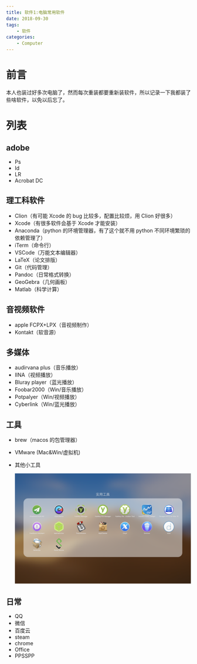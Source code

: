 ```yaml
---
title: 软件1:电脑常用软件
date: 2018-09-30
tags:
    - 软件
categories:
    - Computer
---
```


# 前言

本人也装过好多次电脑了，然而每次重装都要重新装软件，所以记录一下我都装了些啥软件，以免以后忘了。

# 列表

## adobe

-   Ps
-   Id
-   LR
-   Acrobat DC

## 理工科软件

-   Clion（有可能 Xcode 的 bug 比较多，配置比较烦，用 Clion 好很多）
-   Xcode（有很多软件会基于 Xcode 才能安装）
-   Anaconda（python 的环境管理器，有了这个就不用 python 不同环境繁琐的依赖管理了）
-   iTerm（命令行）
-   VSCode（万能文本编辑器）
-   LaTeX（论文排版）
-   Git（代码管理）
-   Pandoc（日常格式转换）
-   GeoGebra（几何画板）
-   Matlab（科学计算）

## 音视频软件

-   apple FCPX+LPX（音视频制作）
-   Kontakt（软音源）

## 多媒体

-   audirvana plus（音乐播放）
-   IINA（视频播放）
-   Bluray player（蓝光播放）
-   Foobar2000（Win/音乐播放）
-   Potpalyer（Win/视频播放）
-   Cyberlink（Win/蓝光播放）

## 工具

-   brew（macos 的包管理器）
-   VMware (Mac&Win/虚拟机)
-   其他小工具

    ![小工具](images/tools.png)

## 日常

-   QQ
-   微信
-   百度云
-   steam
-   chrome
-   Office
-   PPSSPP
